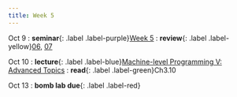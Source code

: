 ```yaml
---
title: Week 5
---
```


Oct 9
: **seminar**{: .label .label-purple}[Week 5](/ics-fa24/assets/seminar/ta/week5.pdf)
  : **review**{: .label .label-yellow}[06,](/ics-fa24/assets/seminar/stu/张子健-ics回课-06.pdf) [07](/ics-fa24/assets/seminar/stu/胡仕豪-ics回课-07.pdf)

Oct 10
: **lecture**{: .label .label-blue}[Machine-level Programming V: Advanced Topics](/ics-fa24/assets/lec/08-machine-advanced.pdf)
  : **read**{: .label .label-green}Ch3.10

Oct 13
: **bomb lab due**{: .label .label-red}